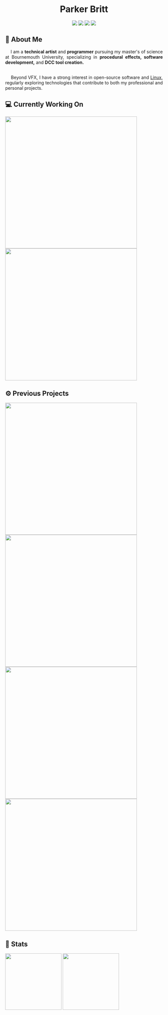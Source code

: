 <h1 align="center">Parker Britt</h1>

<div align="center">
  <a href="https://github.com/search?q=owner%3AParkerBritt+topic%3Ahoudini&type=repositories"><img src="https://parkerbritt.com/badge?label=houdini&icon=houdini&color=FF4713"></a>
  <a href="https://github.com/ParkerBritt?tab=repositories&q=&type=&language=python&sort="><img src="https://parkerbritt.com/badge?label=python&icon=python&color=3776AB"></a>
  <a href="https://github.com/ParkerBritt?tab=repositories&q=&type=&language=c%2B%2B&sort="><img src="https://parkerbritt.com/badge?label=C%2B%2B&icon=cpp&color=00599C"></a>
  <a href="https://github.com/ParkerBritt/dotfiles"><img src="https://parkerbritt.com/badge?label=linux&icon=linux&color=10B981"></a>

</div>

## 🎥 About Me
<div align="justify">
  &nbsp;&nbsp;&nbsp;&nbsp;I am a <strong>technical artist</strong> and <strong>programmer</strong> pursuing my master's of science at Bournemouth University,
  specializing in <strong>procedural effects, software development,</strong> and <strong>DCC tool creation.</strong><br><br>

  &nbsp;&nbsp;&nbsp;&nbsp;Beyond VFX, I have a strong interest in open-source software and [Linux](https://github.com/ParkerBritt/dotfiles),
  regularly exploring technologies that contribute to both my professional and personal projects.
</div>

## 💻 Currently Working On
<div>
  <a href="https://github.com/ParkerBritt/enzo"><img align="center" width="421em" src="https://github-readme-stats.vercel.app/api/pin/?username=parkerbritt&repo=enzo&theme=tokyonight&hide_border=true&border_radius=20"/></a>
  <a href="https://github.com/ParkerBritt/maya-usd-export"><img align="center" width="421em" src="https://github-readme-stats.vercel.app/api/pin/?username=parkerbritt&repo=maya-usd-export&theme=tokyonight&hide_border=true&border_radius=20"/></a>
</div>

## ⚙️ Previous Projects
<div>
  <a href="https://www.therookies.co/entries/28123"><img align="center" width="421em" src="https://github.com/user-attachments/assets/0c0b427b-b0b9-41fe-9e90-f3af80012890"/></a>
  <a href="https://www.therookies.co/entries/23262"><img align="center" width="421em" src="https://github.com/user-attachments/assets/94511a8f-9839-4dbf-adb4-63fc32ed526c"/></a>
  <a href="https://github.com/ParkerBritt/cog"><img align="center" width="421em" src="https://github-readme-stats.vercel.app/api/pin/?username=parkerbritt&repo=cog&theme=tokyonight&hide_border=true&border_radius=20"/></a>
  <a href="https://github.com/ParkerBritt/houdini-attribute-connectivity"><img align="center" width="421em" src="https://github-readme-stats.vercel.app/api/pin/?username=parkerbritt&repo=houdini-attribute-connectivity&theme=tokyonight&hide_border=true&border_radius=20"/></a>
</div>

## 💾 Stats
<div>
    <a href="https://github.com/ParkerBritt?tab=repositories"><img height="180em" src="https://github-readme-streak-stats.herokuapp.com/?user=ParkerBritt&theme=tokyonight&hide_border=true&border_radius=20&card_width=455em"/></a>
    <a href="https://github.com/ParkerBritt?tab=repositories"><img height="180em" src="https://github-readme-stats.vercel.app/api/top-langs/?username=ParkerBritt&theme=tokyonight&show_icons=true&hide_border=true&layout=compact&border_radius=20&hide_title&card_width=386em"/></a>
</div>
